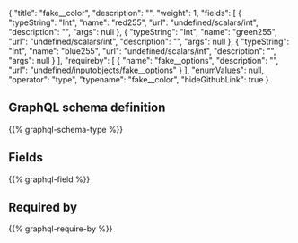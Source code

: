 {
  "title": "fake__color",
  "description": "",
  "weight": 1,
  "fields": [
    {
      "typeString": "Int",
      "name": "red255",
      "url": "undefined/scalars/int",
      "description": "",
      "args": null
    },
    {
      "typeString": "Int",
      "name": "green255",
      "url": "undefined/scalars/int",
      "description": "",
      "args": null
    },
    {
      "typeString": "Int",
      "name": "blue255",
      "url": "undefined/scalars/int",
      "description": "",
      "args": null
    }
  ],
  "requireby": [
    {
      "name": "fake__options",
      "description": "",
      "url": "undefined/inputobjects/fake__options"
    }
  ],
  "enumValues": null,
  "operator": "type",
  "typename": "fake__color",
  "hideGithubLink": true
}
## GraphQL schema definition

{{% graphql-schema-type %}}

## Fields

{{% graphql-field %}}

## Required by

{{% graphql-require-by %}}
